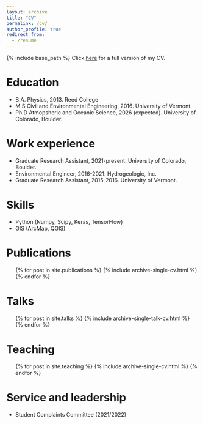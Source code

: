 ```yaml
---
layout: archive
title: "CV"
permalink: /cv/
author_profile: true
redirect_from:
  - /resume
---
```


{% include base_path %}
Click [here](/files/cv.pdf) for a full version of my CV.

Education
======
* B.A. Physics, 2013. Reed College
* M.S Civil and Environmental Engineering, 2016. University of Vermont.
* Ph.D Atmopsheric and Oceanic Science, 2026 (expected). University of Colorado, Boulder.

Work experience
======

* Graduate Research Assistant, 2021-present. University of Colorado, Boulder.
* Environmental Engineer, 2016-2021. Hydrogeologic, Inc.
* Graduate Research Assistant, 2015-2016. University of Vermont.
  
Skills
======
* Python (Numpy, Scipy, Keras, TensorFlow)
* GIS (ArcMap, QGIS)

Publications
======
  <ul>{% for post in site.publications %}
    {% include archive-single-cv.html %}
  {% endfor %}</ul>
  
Talks
======
  <ul>{% for post in site.talks %}
    {% include archive-single-talk-cv.html %}
  {% endfor %}</ul>
  
Teaching
======
  <ul>{% for post in site.teaching %}
    {% include archive-single-cv.html %}
  {% endfor %}</ul>
  
Service and leadership
======
* Student Complaints Committee (2021/2022)
